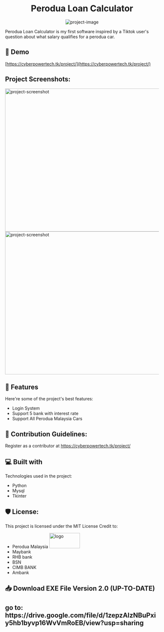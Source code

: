 <h1 align="center" id="title">Perodua Loan Calculator</h1>

<p align="center"><img src="https://socialify.git.ci/rafik7704/Perodua-Loan-Calculator/image?font=KoHo&issues=1&language=1&logo=https%3A%2F%2Fmedia.discordapp.net%2Fattachments%2F798068595607339028%2F1036974666927046706%2F77041.png%3Fwidth%3D868%26height%3D500&name=1&owner=1&pattern=Circuit%20Board&pulls=1&stargazers=1&theme=Dark" alt="project-image"></p>

<p id="description">Perodua Loan Calculator is my first software inspired by a Tiktok user's question about what salary qualifies for a perodua car.</p>

<h2>🚀 Demo</h2>

[https://cyberpowertech.tk/project/](https://cyberpowertech.tk/project/)

<h2>Project Screenshots:</h2>

<img src="https://media.discordapp.net/attachments/798068595607339028/1039887652930986045/Artboard_14x.png?width=662&amp;height=468" alt="project-screenshot" width="662" height="468/">

<img src="https://media.discordapp.net/attachments/798068595607339028/1036683638181482546/database.png?width=662&amp;height=468" alt="project-screenshot" width="662" height="468/">

  
  
<h2>🧐 Features</h2>

Here're some of the project's best features:

*   Login System
*   Support 5 bank with interest rate
*   Support All Perodua Malaysia Cars

<h2>🍰 Contribution Guidelines:</h2>

Register as a contributor at https://cyberpowertech.tk/project/

  
  
<h2>💻 Built with</h2>

Technologies used in the project:

*   Python
*   Mysql
*   Tkinter

<h2>🛡️ License:</h2>

This project is licensed under the MIT License
Credit to:
*   Perodua Malaysia <img src="https://seeklogo.com/images/P/Perodua-logo-FB920DD411-seeklogo.com.png" alt="logo"  width="100" height="50/">
*   Maybank
*   RHB bank
*   BSN
*   CIMB BANK
*   Ambank
<h2>📥 Download EXE File Version 2.0 (UP-TO-DATE)<h2>
go to:
https://drive.google.com/file/d/1zepzAIzNBuPxiy5hb1byvp16WvVmRoEB/view?usp=sharing